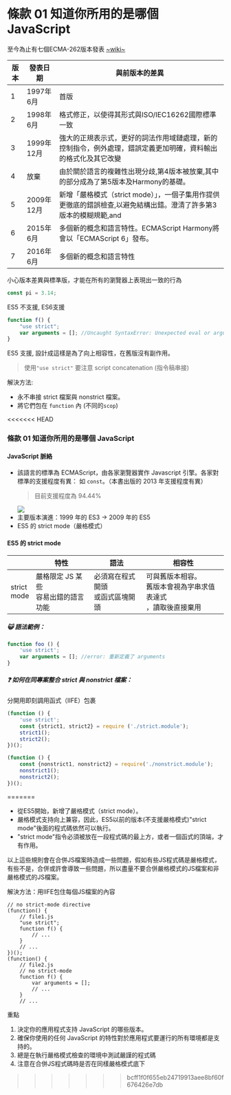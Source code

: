 # 條款 01 知道你所用的是哪個 JavaScript

至今為止有七個ECMA-262版本發表 [~wiki~](https://zh.wikipedia.org/wiki/ECMAScript)

|版本|發表日期|與前版本的差異|
|-|-|-|
|1|1997年6月|首版|
|2|1998年6月|格式修正，以使得其形式與ISO/IEC16262國際標準一致|
|3|1999年12月|強大的正規表示式，更好的詞法作用域鏈處理，新的控制指令，例外處理，錯誤定義更加明確，資料輸出的格式化及其它改變|
|4|放棄|由於關於語言的複雜性出現分歧,第4版本被放棄,其中的部分成為了第5版本及Harmony的基礎。|
|5|2009年12月|新增「嚴格模式（strict mode）」，一個子集用作提供更徹底的錯誤檢查,以避免結構出錯。澄清了許多第3版本的模糊規範,and |accommodates behaviour of real-world implementations that differed consistently from that specification。增加了部分新功能,如getters及setters,支援JSON以及在物件屬性上更完整的反射。[5][6][7][8]
|6|2015年6月|多個新的概念和語言特性。ECMAScript Harmony將會以「ECMAScript 6」發布。|
|7|2016年6月|多個新的概念和語言特性|

小心版本差異與標準版，才能在所有的瀏覽器上表現出一致的行為

```javascript
const pi = 3.14;
```
ES5 不支援, ES6支援

```javascript
function f() {
    "use strict";
    var arguments = []; //Uncaught SyntaxError: Unexpected eval or arguments in strict mode 
}
```

ES5 支援, 設計成這樣是為了向上相容性，在舊版沒有副作用。

> 使用`"use strict"` 要注意 script concatenation (指令稿串接)
 
解決方法: 
- 永不串接 strict 檔案與 nonstrict 檔案。
- 將它們包在 `function` 內 (不同的`scop`)

<<<<<<< HEAD
### 條款 01 知道你所用的是哪個 JavaScript
#### JavaScript 脈絡
- 該語言的標準為 ECMAScript，由各家瀏覽器實作 Javascript 引擎。各家對標準的支援程度有異：
  如 `const`。（本書出版的 2013 年支援程度有異）
    > 目前支援程度為 94.44%
    > >
    ![](https://i.imgur.com/NZoeUP6.png)
- 主要版本演進：1999 年的 ES3 -> 2009 年的 ES5
- ES5 的 strict mode（嚴格模式）

#### ES5 的 strict mode
||特性|語法|相容性|
|---|---|---|---|
|strict<br>mode|嚴格限定 JS 某些<br>容易出錯的語言功能|必須寫在程式開頭<br>或函式區塊開頭|可與舊版本相容。<br>舊版本會視為字串求值表達式<br>，讀取後直接棄用|
##### :smiley_cat: 語法範例：
```javascript
function foo () {
    'use strict';
    var arguments = []; //error: 重新定義了 arguments
}
```
##### :question: 如何在同專案整合 strict 與 nonstrict 檔案：
分開用即刻調用函式（IIFE）包裹
```javascript
(function () {
    'use strict';
    const {strict1, strict2} = require ('./strict.module');
    strict1();
    strict2();
})();

(function () {
    const {nonstrict1, nonstrict2} = require('./nonstrict.module');
    nonstrict1();
    nonstrict2();
})();
```
=======
- 從ES5開始，新增了嚴格模式（strict mode）。
- 嚴格模式支持向上兼容，因此，ES5以前的版本(不支援嚴格模式)"strict mode"後面的程式碼依然可以執行。
- "strict mode"指令必須被放在一段程式碼的最上方，或者一個函式的頂端，才有作用。

以上這些規則會在合併JS檔案時造成一些問題，假如有些JS程式碼是嚴格模式，有些不是，合併或許會導致一些問題，所以盡量不要合併嚴格模式的JS檔案和非嚴格模式的JS檔案。

解決方法：用IIFE包住每個JS檔案的內容
```
// no strict-mode directive
(function() {
	// file1.js
	"use strict";
	function f() {
		// ...
	}
	// ...
})();
(function() {
	// file2.js
	// no strict-mode
	function f() {
		var arguments = [];
		// ...
	}
	// ...
```


重點
1. 決定你的應用程式支持 JavaScript 的哪些版本。
2. 確保你使用的任何 JavaScript 的特性對於應用程式要運行的所有環境都是支持的。
3. 總是在執行嚴格模式檢查的環境中測試嚴謹的程式碼
4. 注意在合併JS程式碼時是否在同樣嚴格模式底下
>>>>>>> bcff1f0f655eb24719913aee8bf60f676426e7db
